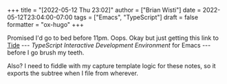 +++
title = "[2022-05-12 Thu 23:02]"
author = ["Brian Wisti"]
date = 2022-05-12T23:04:00-07:00
tags = ["Emacs", "TypeScript"]
draft = false
formatter = "ox-hugo"
+++

Promised I'd go to bed before 11pm. Oops. Okay but just getting this link to [Tide](https://github.com/ananthakumaran/tide) --- _TypeScript Interactive Development Environment_ for Emacs --- before I go brush my teeth.

Also? I need to fiddle with my capture template logic for these notes, so it exports the subtree when I file from wherever.
